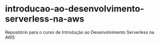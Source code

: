 # introducao-ao-desenvolvimento-serverless-na-aws
Repositório para o curso de Introdução ao Desenvolvimento Serverless na AWS
